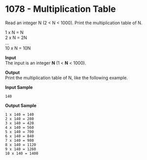 # 1078 - Multiplication Table

Read an integer N (2 < N < 1000). Print the multiplication table of N.

1 x N = N<br>
2 x N = 2N<br>
...<br>
10 x N = 10N  

**Input**<br>
The input is an integer **N** (1 < **N** < 1000).

**Output**<br>
Print the multiplication table of N, like the following example.

**Input Sample**
```
140
```         

**Output Sample**
```
1 x 140 = 140 
2 x 140 = 280
3 x 140 = 420
4 x 140 = 560
5 x 140 = 700
6 x 140 = 840
7 x 140 = 980
8 x 140 = 1120
9 x 140 = 1260
10 x 140 = 1400
```